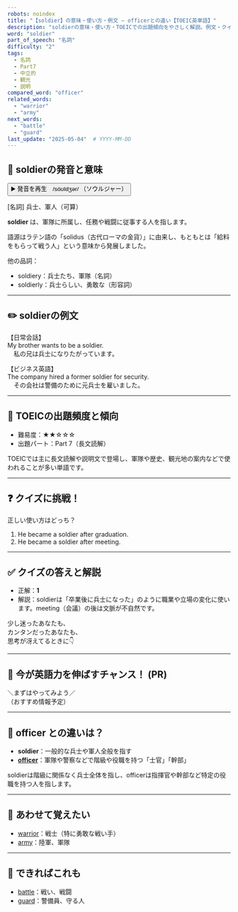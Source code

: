 ```yaml
---
robots: noindex
title: "【soldier】の意味・使い方・例文 ― officerとの違い【TOEIC英単語】"
description: "soldierの意味・使い方・TOEICでの出題傾向をやさしく解説。例文・クイズ付きでofficerとの違いもわかりやすく学べます。"
word: "soldier"
part_of_speech: "名詞"
difficulty: "2"
tags:
  - 名詞
  - Part7
  - 中立的
  - 観光
  - 説明
compared_word: "officer"
related_words:
  - "warrior"
  - "army"
next_words:
  - "battle"
  - "guard"
last_update: "2025-05-04"  # YYYY-MM-DD
---
```


## 🔰 soldierの発音と意味

<button class="play-audio" onclick="playTTS('soldier')">
  <span class="play-audio-main">
    ▶️ 発音を再生　/sóʊldʒər/
  </span>
  <span class="play-audio-sub">
    （ソウルジャー）
  </span>
</button>

[名詞] 兵士、軍人（可算）

**soldier** は、軍隊に所属し、任務や戦闘に従事する人を指します。

語源はラテン語の「solidus（古代ローマの金貨）」に由来し、もともとは「給料をもらって戦う人」という意味から発展しました。

他の品詞：  
- soldiery：兵士たち、軍隊（名詞）
- soldierly：兵士らしい、勇敢な（形容詞）

---

## ✏️ soldierの例文

【日常会話】  
My brother wants to be a soldier.  
　私の兄は兵士になりたがっています。

【ビジネス英語】  
The company hired a former soldier for security.  
　その会社は警備のために元兵士を雇いました。

---

## 🎯 TOEICの出題頻度と傾向

- 難易度：★★☆☆☆
- 出題パート：Part 7（長文読解）

TOEICでは主に長文読解や説明文で登場し、軍隊や歴史、観光地の案内などで使われることが多い単語です。

---

## ❓ クイズに挑戦！

正しい使い方はどっち？

1. He became a soldier after graduation.  
2. He became a soldier after meeting.

---

## ✅ クイズの答えと解説

- 正解：**1**
- 解説：soldierは「卒業後に兵士になった」のように職業や立場の変化に使います。meeting（会議）の後は文脈が不自然です。

少し迷ったあなたも、  
カンタンだったあなたも、  
思考が冴えてるときに👇️

---

## 🚀 今が英語力を伸ばすチャンス！ (PR)

<div class="info-center">
＼まずはやってみよう／<br>  
（おすすめ情報予定）
</div>

---

## 🤔  officer との違いは？

- **soldier**：一般的な兵士や軍人全般を指す
- **[officer](/word/officer/)**：軍隊や警察などで階級や役職を持つ「士官」「幹部」

soldierは階級に関係なく兵士全体を指し、officerは指揮官や幹部など特定の役職を持つ人を指します。

---

## 🧩 あわせて覚えたい

- [warrior](/word/warrior/)：戦士（特に勇敢な戦い手）
- [army](/word/army/)：陸軍、軍隊

---

## 📖 できればこれも

- [battle](/word/battle/)：戦い、戦闘
- [guard](/word/guard/)：警備員、守る人

<!-- cvid: aid15_bid08 -->
